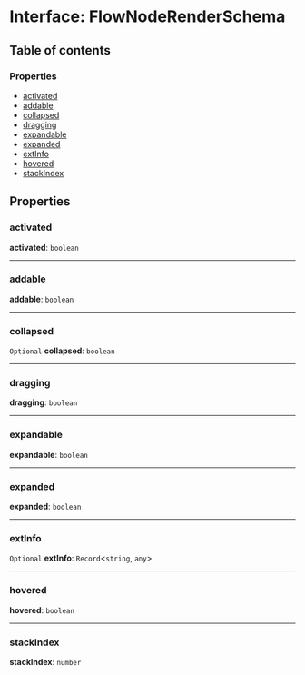 # Interface: FlowNodeRenderSchema

## Table of contents

### Properties

* [activated](/auto-docs/editor/interfaces/FlowNodeRenderSchema.md#activated)
* [addable](/auto-docs/editor/interfaces/FlowNodeRenderSchema.md#addable)
* [collapsed](/auto-docs/editor/interfaces/FlowNodeRenderSchema.md#collapsed)
* [dragging](/auto-docs/editor/interfaces/FlowNodeRenderSchema.md#dragging)
* [expandable](/auto-docs/editor/interfaces/FlowNodeRenderSchema.md#expandable)
* [expanded](/auto-docs/editor/interfaces/FlowNodeRenderSchema.md#expanded)
* [extInfo](/auto-docs/editor/interfaces/FlowNodeRenderSchema.md#extinfo)
* [hovered](/auto-docs/editor/interfaces/FlowNodeRenderSchema.md#hovered)
* [stackIndex](/auto-docs/editor/interfaces/FlowNodeRenderSchema.md#stackindex)

## Properties

### activated

**activated**: `boolean`

***

### addable

**addable**: `boolean`

***

### collapsed

`Optional` **collapsed**: `boolean`

***

### dragging

**dragging**: `boolean`

***

### expandable

**expandable**: `boolean`

***

### expanded

**expanded**: `boolean`

***

### extInfo

`Optional` **extInfo**: `Record`<`string`, `any`>

***

### hovered

**hovered**: `boolean`

***

### stackIndex

**stackIndex**: `number`
